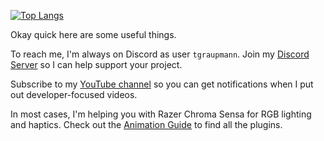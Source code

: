 [![Top Langs](https://github-readme-stats.vercel.app/api/top-langs/?username=tgraupmann)](https://github.com/tgraupmann/github-readme-stats)

Okay quick here are some useful things.

To reach me, I'm always on Discord as user `tgraupmann`. Join my [Discord Server](https://discord.gg/g7vZDkbnKT) so I can help support your project.

Subscribe to my [YouTube channel](https://www.youtube.com/user/TagenigmaLLC) so you can get notifications when I put out developer-focused videos.

In most cases, I'm helping you with Razer Chroma Sensa for RGB lighting and haptics. Check out the [Animation Guide](https://chroma.razer.com/ChromaGuide/) to find all the plugins.

